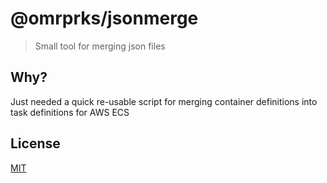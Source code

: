# @omrprks/jsonmerge
> Small tool for merging json files

## Why?
Just needed a quick re-usable script for merging container definitions into task definitions for AWS ECS

## License
[MIT](./LICENSE)
